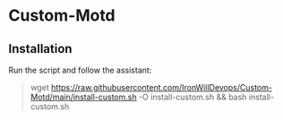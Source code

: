 # Custom-Motd
## Installation
Run the script and follow the assistant:

> wget https://raw.githubusercontent.com/IronWillDevops/Custom-Motd/main/install-custom.sh -O install-custom.sh && bash install-custom.sh
